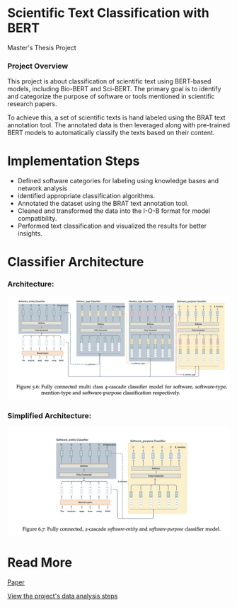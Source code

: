 # Scientific Text Classification with BERT
Master's Thesis Project

### Project Overview

This project is about classification of scientific text using BERT-based models, including Bio-BERT and Sci-BERT. The primary goal is to identify and categorize the purpose of software or tools mentioned in scientific research papers.

To achieve this, a set of scientific texts is hand labeled using the BRAT text annotation tool. The annotated data is then leveraged along with pre-trained BERT models to automatically classify the texts based on their content.

# Implementation Steps
- Defined software categories for labeling using knowledge bases and network analysis 
- identified appropriate classification algorithms.
- Annotated the dataset using the BRAT text annotation tool.
- Cleaned and transformed the data into the I-O-B format for model compatibility.
- Performed text classification and visualized the results for better insights.

# Classifier Architecture

### Architecture:
![Architecture](arch4.png)

### Simplified Architecture:
![Simplified Architecture](arch2.png)


# Read More

[Paper](https://zenodo.org/records/6509908)

[View the project's data analysis steps](https://htmlpreview.github.io/?https://github.com/BeTKH/Automatic-classifcation-of-purpose-of-software-in-Scientific-articles/blob/main/somecode/1.SoMeSci_Data_Analysis_%28truncated%29.html)


